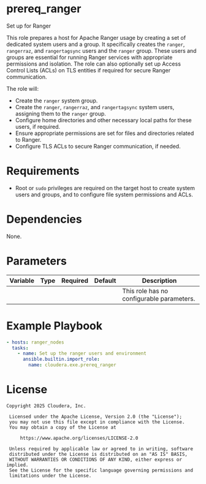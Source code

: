 # prereq_ranger

Set up for Ranger

This role prepares a host for Apache Ranger usage by creating a set of dedicated system users and a group. It specifically creates the `ranger`, `rangerraz`, and `rangertagsync` users and the `ranger` group. These users and groups are essential for running Ranger services with appropriate permissions and isolation. The role can also optionally set up Access Control Lists (ACLs) on TLS entities if required for secure Ranger communication.

The role will:
- Create the `ranger` system group.
- Create the `ranger`, `rangerraz`, and `rangertagsync` system users, assigning them to the `ranger` group.
- Configure home directories and other necessary local paths for these users, if required.
- Ensure appropriate permissions are set for files and directories related to Ranger.
- Configure TLS ACLs to secure Ranger communication, if needed.

# Requirements

- Root or `sudo` privileges are required on the target host to create system users and groups, and to configure file system permissions and ACLs.

# Dependencies

None.

# Parameters

| Variable | Type | Required | Default | Description |
| --- | --- | --- | --- | --- |
| | | | | This role has no configurable parameters. |

# Example Playbook

```yaml
- hosts: ranger_nodes
  tasks:
    - name: Set up the ranger users and environment
      ansible.builtin.import_role:
        name: cloudera.exe.prereq_ranger
```

# License

```
Copyright 2025 Cloudera, Inc.

 Licensed under the Apache License, Version 2.0 (the "License");
 you may not use this file except in compliance with the License.
 You may obtain a copy of the License at

     https://www.apache.org/licenses/LICENSE-2.0

 Unless required by applicable law or agreed to in writing, software
 distributed under the License is distributed on an "AS IS" BASIS,
 WITHOUT WARRANTIES OR CONDITIONS OF ANY KIND, either express or implied.
 See the License for the specific language governing permissions and
 limitations under the License.
```
